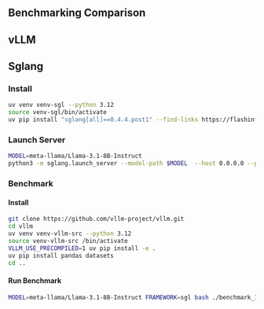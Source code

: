 ## Benchmarking Comparison

## vLLM

## Sglang

### Install

```bash
uv venv venv-sgl --python 3.12
source venv-sgl/bin/activate
uv pip install "sglang[all]==0.4.4.post1" --find-links https://flashinfer.ai/whl/cu124/torch2.5/flashinfer-python
```

### Launch Server

```bash
MODEL=meta-llama/Llama-3.1-8B-Instruct
python3 -m sglang.launch_server --model-path $MODEL  --host 0.0.0.0 --port 8000 --enable-mixed-chunk
```

### Benchmark

#### Install
```bash
git clone https://github.com/vllm-project/vllm.git
cd vllm
uv venv venv-vllm-src --python 3.12
source venv-vllm-src /bin/activate
VLLM_USE_PRECOMPILED=1 uv pip install -e .
uv pip install pandas datasets
cd ..
```

#### Run Benchmark

```bash
MODEL=meta-llama/Llama-3.1-8B-Instruct FRAMEWORK=sgl bash ./benchmark_1000_in_100_out.sh
```

